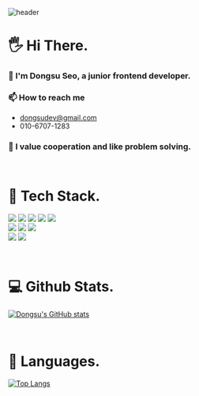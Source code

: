 ![header](https://capsule-render.vercel.app/api?type=slice&color=gradient&height=200&section=header&text=%20Dongsu%20Seo&fontSize=50&animation=fadeIn)


# 🖐 Hi There.
### 🌱 I'm Dongsu Seo, a junior frontend developer.
### 📫 How to reach me
* dongsudev@gmail.com
* 010-6707-1283
### 💬 I value cooperation and like problem solving.

</br>

# 🔧 Tech Stack.
<img src="https://img.shields.io/badge/JAVASCRIPT-F7DF1E?style=for-the-badge&logo=JavaScript&logoColor=white"> <img src="https://img.shields.io/badge/REACT-61DAFB?style=for-the-badge&logo=React&logoColor=white">  <img src="https://img.shields.io/badge/REACTNATIVE-61DAFB?style=for-the-badge&logo=React&logoColor=white"> <img src="https://img.shields.io/badge/REDUX-764ABC?style=for-the-badge&logo=Redux&logoColor=white"> <img src="https://img.shields.io/badge/STYLEDCOMPONENTS-DB7093?style=for-the-badge&logo=Styled-components&logoColor=white"> <br />
<img src="https://img.shields.io/badge/NODE.JS-339933?style=for-the-badge&logo=Node.js&logoColor=white"> <img src="https://img.shields.io/badge/EXPRESS-000000?style=for-the-badge&logo=Express&logoColor=white"> <img src="https://img.shields.io/badge/MONGODB-47A248?style=for-the-badge&logo=MongoDB&logoColor=white">
<br />
<img src="https://img.shields.io/badge/NETLIFY-00C7B7?style=for-the-badge&logo=Netlify&logoColor=white"> <img src="https://img.shields.io/badge/AMAZON AWS-232F3E?style=for-the-badge&logo=Amazon AWS&logoColor=white">

</br>

# 💻 Github Stats.
[![Dongsu's GitHub stats](https://github-readme-stats.vercel.app/api?username=xl445566&show_icons=true&theme=dark&count_private=true)](https://github.com/xl445566)

</br>

# 📌 Languages.

[![Top Langs](https://github-readme-stats.vercel.app/api/top-langs/?username=xl445566&layout=compact&theme=dark)](https://github.com/xl445566)
